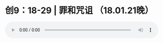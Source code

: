 # 创9：18-29 | 罪和咒诅 （18.01.21晚）

<audio style="width: 100%;" preload="false" controls controlslist="nodownload"><source src="//cdn.wechat.edu.pl/audio/mp3/old/20384.mp3" type="audio/mpeg">Your browser does not support the audio element.</audio>


